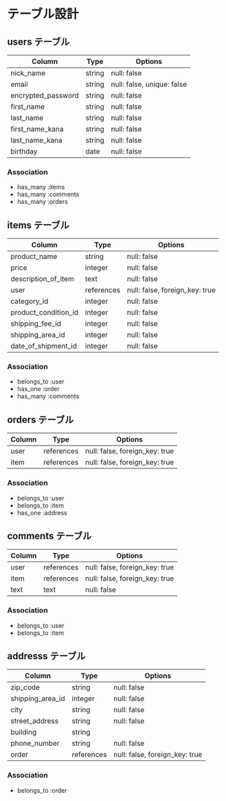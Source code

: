 # テーブル設計

## users テーブル

| Column               | Type       | Options                        |
| -------------------- | ---------- | ------------------------------ |
| nick_name            | string     | null: false                    |
| email                | string     | null: false, unique: false     |
| encrypted_password   | string     | null: false                    |
| first_name           | string     | null: false                    |
| last_name            | string     | null: false                    |
| first_name_kana      | string     | null: false                    |
| last_name_kana       | string     | null: false                    |
| birthday             | date       | null: false                    |

### Association

- has_many :items
- has_many :comments
- has_many :orders


## items テーブル

| Column               | Type       | Options                        |
| -------------------- | ---------- | ------------------------------ |
| product_name         | string     | null: false                    |
| price                | integer   | null: false                    |
| description_of_item  | text       | null: false                    |
| user                 | references | null: false, foreign_key: true |
| category_id          | integer   | null: false                    |
| product_condition_id | integer   | null: false                    |
| shipping_fee_id      | integer   | null: false                    |
| shipping_area_id     | integer   | null: false                    |
| date_of_shipment_id  | integer   | null: false                    |

### Association

- belongs_to :user
- has_one :order
- has_many :comments


## orders テーブル

| Column              | Type       | Options                        |
| ------------------- | ---------- | ------------------------------ |
| user                | references | null: false, foreign_key: true |
| item                | references | null: false, foreign_key: true |

### Association

- belongs_to :user
- belongs_to :item
- has_one :address


## comments テーブル

| Column              | Type       | Options                        |
| ------------------- | ---------- | ------------------------------ |
| user                | references | null: false, foreign_key: true |
| item                | references | null: false, foreign_key: true |
| text                | text       | null: false                    |

### Association

- belongs_to :user
- belongs_to :item


## addresss テーブル

| Column              | Type       | Options                        |
| ------------------- | ---------- | ------------------------------ |
| zip_code            | string     | null: false                    |
| shipping_area_id    | integer   | null: false                    |
| city                | string     | null: false                    |
| street_address      | string     | null: false                    |
| building            | string     |                                |
| phone_number        | string     | null: false                    |
| order               | references | null: false, foreign_key: true |

### Association

- belongs_to :order
